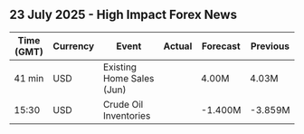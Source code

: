 ## 23 July 2025 - High Impact Forex News

| Time (GMT) | Currency | Event | Actual | Forecast | Previous |
|------|----------|-------|--------|----------|----------|
| 41 min | USD | Existing Home Sales (Jun) |  | 4.00M | 4.03M |
| 15:30 | USD | Crude Oil Inventories |  | -1.400M | -3.859M |
